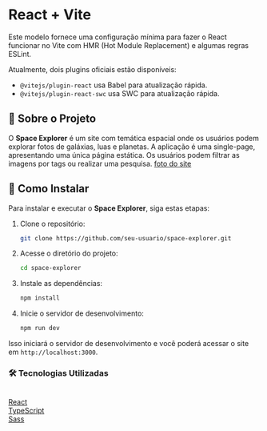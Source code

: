 # React + Vite

Este modelo fornece uma configuração mínima para fazer o React funcionar no Vite com HMR (Hot Module Replacement) e algumas regras ESLint.

Atualmente, dois plugins oficiais estão disponíveis:

- `@vitejs/plugin-react` usa Babel para atualização rápida.
- `@vitejs/plugin-react-swc` usa SWC para atualização rápida.

## 🌌 Sobre o Projeto

O **Space Explorer** é um site com temática espacial onde os usuários podem explorar fotos de galáxias, luas e planetas. A aplicação é uma single-page, apresentando uma única página estática. Os usuários podem filtrar as imagens por tags ou realizar uma pesquisa.
[foto do site](https://github.com/Matheus1415/siteEspacial/blob/main/readmFoto.png)

## 🚀 Como Instalar

Para instalar e executar o **Space Explorer**, siga estas etapas:

1. Clone o repositório:

    ```bash
    git clone https://github.com/seu-usuario/space-explorer.git
    ```

2. Acesse o diretório do projeto:

    ```bash
    cd space-explorer
    ```

3. Instale as dependências:

    ```bash
    npm install
    ```

4. Inicie o servidor de desenvolvimento:

    ```bash
    npm run dev
    ```

Isso iniciará o servidor de desenvolvimento e você poderá acessar o site em `http://localhost:3000`.

### 🛠️ Tecnologias Utilizadas

</br> [React](https://pt-br.legacy.reactjs.org/docs/getting-started.html) 
</br> [TypeScript](https://www.typescriptlang.org/pt/docs/)
</br> [Sass](https://sass-lang.com/documentation/) 
